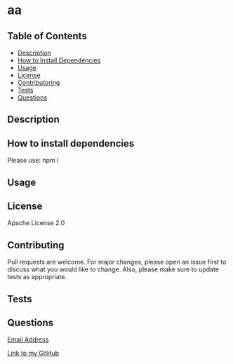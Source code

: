 
# aa

## Table of Contents
- [Description](#description)
- [How to Install Dependencies](#how-to-install-dependencies)
- [Usage](#usage)
- [License](#license)
- [Contributoring](#contributing) 
- [Tests](#tests)
- [Questions](#questions)

## Description


## How to install dependencies
Please use: npm i

## Usage


## License
Apache License 2.0

## Contributing
Pull requests are welcome. For major changes, please open an issue first to discuss what you would like to change. Also, please make sure to update tests as appropriate.

## Tests


## Questions
[Email Address](mailto:aaa)  

[Link to my GitHub](www.github.com/aa)


